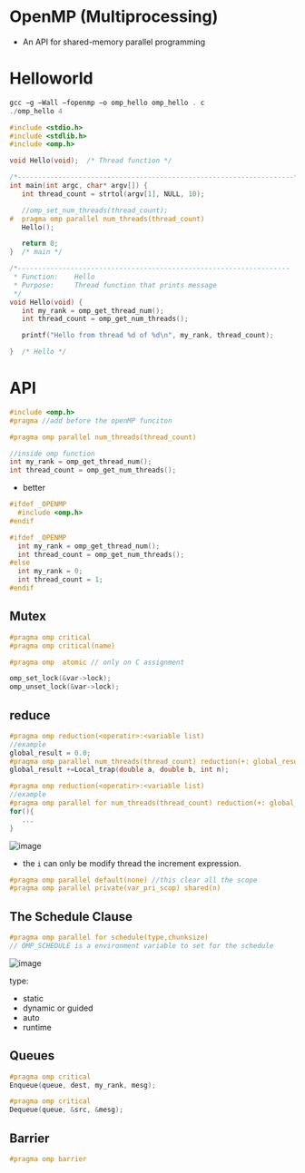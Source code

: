 # OpenMP (Multiprocessing)
- An API for shared-memory parallel programming

# Helloworld
```c
gcc −g −Wall −fopenmp −o omp_hello omp_hello . c
./omp_hello 4
```

```c
#include <stdio.h>
#include <stdlib.h>
#include <omp.h>   

void Hello(void);  /* Thread function */

/*--------------------------------------------------------------------*/
int main(int argc, char* argv[]) {
   int thread_count = strtol(argv[1], NULL, 10); 

   //omp_set_num_threads(thread_count);
#  pragma omp parallel num_threads(thread_count) 
   Hello();

   return 0; 
}  /* main */

/*-------------------------------------------------------------------
 * Function:    Hello
 * Purpose:     Thread function that prints message
 */
void Hello(void) {
   int my_rank = omp_get_thread_num();
   int thread_count = omp_get_num_threads();

   printf("Hello from thread %d of %d\n", my_rank, thread_count);

}  /* Hello */
```
# API
```c
#include <omp.h>
#pragma //add before the openMP funciton
```
```c
#pragma omp parallel num_threads(thread_count)

//inside omp function
int my_rank = omp_get_thread_num();
int thread_count = omp_get_num_threads();
```
- better 
```c
#ifdef _OPENMP
  #include <omp.h>
#endif

#ifdef _OPENMP
  int my_rank = omp_get_thread_num();
  int thread_count = omp_get_num_threads();
#else
  int my_rank = 0;
  int thread_count = 1;
#endif

```
## Mutex
```c
#pragma omp critical
#pragma omp critical(name)

#pragma omp  atomic // only on C assignment

omp_set_lock(&var->lock);
omp_unset_lock(&var->lock);
```
## reduce
```c
#pragma omp reduction(<operatir>:<variable list)
//example
global_result = 0.0;
#pragma omp parallel num_threads(thread_count) reduction(+: global_result)
global_result +=Local_trap(double a, double b, int n);
```                                       
```c
#pragma omp reduction(<operatir>:<variable list)
//example
#pragma omp parallel for num_threads(thread_count) reduction(+: global_result)
for(){
   ...
}
```
![image](https://user-images.githubusercontent.com/44856918/119015564-9852e080-b9cb-11eb-8394-fb6ef6ed2af8.png)
- the ```i``` can only be modify thread the increment expression.

```c
#pragma omp parallel default(none) //this clear all the scope
#pragma omp parallel private(var_pri_scop) shared(n)
```
## The Schedule Clause
```c
#pragma omp parallel for schedule(type,chunksize)
// OMP_SCHEDULE is a environment variable to set for the schedule
```


![image](https://user-images.githubusercontent.com/44856918/119017034-29768700-b9cd-11eb-8132-004774c7cee4.png)

type:
- static
- dynamic or guided
- auto
- runtime

## Queues
```c
#pragma omp critical
Enqueue(queue, dest, my_rank, mesg);

#pragma omp critical
Dequeue(queue, &src, &mesg);
```
## Barrier
```c
#pragma omp barrier
```
